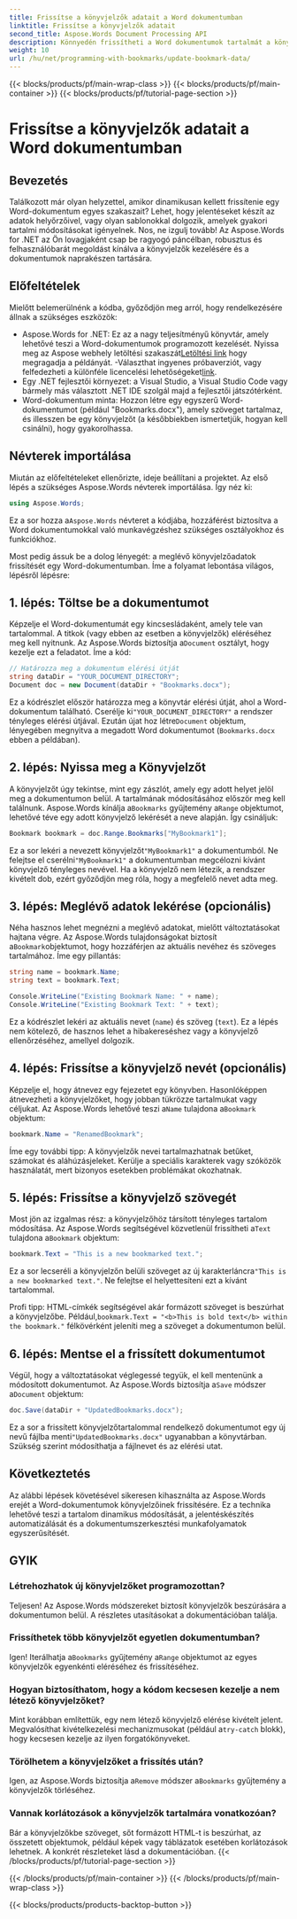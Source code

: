 ```yaml
---
title: Frissítse a könyvjelzők adatait a Word dokumentumban
linktitle: Frissítse a könyvjelzők adatait
second_title: Aspose.Words Document Processing API
description: Könnyedén frissítheti a Word dokumentumok tartalmát a könyvjelzők és az Aspose.Words .NET használatával. Ez az útmutató felszabadítja a jelentések automatizálását, a sablonok személyre szabását és egyebeket.
weight: 10
url: /hu/net/programming-with-bookmarks/update-bookmark-data/
---
```


{{< blocks/products/pf/main-wrap-class >}}
{{< blocks/products/pf/main-container >}}
{{< blocks/products/pf/tutorial-page-section >}}

# Frissítse a könyvjelzők adatait a Word dokumentumban

## Bevezetés

Találkozott már olyan helyzettel, amikor dinamikusan kellett frissítenie egy Word-dokumentum egyes szakaszait? Lehet, hogy jelentéseket készít az adatok helyőrzőivel, vagy olyan sablonokkal dolgozik, amelyek gyakori tartalmi módosításokat igényelnek. Nos, ne izgulj tovább! Az Aspose.Words for .NET az Ön lovagjaként csap be ragyogó páncélban, robusztus és felhasználóbarát megoldást kínálva a könyvjelzők kezelésére és a dokumentumok naprakészen tartására.

## Előfeltételek

Mielőtt belemerülnénk a kódba, győződjön meg arról, hogy rendelkezésére állnak a szükséges eszközök:

-  Aspose.Words for .NET: Ez az a nagy teljesítményű könyvtár, amely lehetővé teszi a Word-dokumentumok programozott kezelését. Nyissa meg az Aspose webhely letöltési szakaszát[Letöltési link](https://releases.aspose.com/words/net/) hogy megragadja a példányát. -Választhat ingyenes próbaverziót, vagy felfedezheti a különféle licencelési lehetőségeket[link](https://purchase.aspose.com/buy).
- Egy .NET fejlesztői környezet: a Visual Studio, a Visual Studio Code vagy bármely más választott .NET IDE szolgál majd a fejlesztői játszótérként.
- Word-dokumentum minta: Hozzon létre egy egyszerű Word-dokumentumot (például "Bookmarks.docx"), amely szöveget tartalmaz, és illesszen be egy könyvjelzőt (a későbbiekben ismertetjük, hogyan kell csinálni), hogy gyakorolhassa.

## Névterek importálása

Miután az előfeltételeket ellenőrizte, ideje beállítani a projektet. Az első lépés a szükséges Aspose.Words névterek importálása. Így néz ki:

```csharp
using Aspose.Words;
```

 Ez a sor hozza a`Aspose.Words` névteret a kódjába, hozzáférést biztosítva a Word dokumentumokkal való munkavégzéshez szükséges osztályokhoz és funkciókhoz.

Most pedig ássuk be a dolog lényegét: a meglévő könyvjelzőadatok frissítését egy Word-dokumentumban. Íme a folyamat lebontása világos, lépésről lépésre:

## 1. lépés: Töltse be a dokumentumot

 Képzelje el Word-dokumentumát egy kincsesládaként, amely tele van tartalommal. A titkok (vagy ebben az esetben a könyvjelzők) eléréséhez meg kell nyitnunk. Az Aspose.Words biztosítja a`Document` osztályt, hogy kezelje ezt a feladatot. Íme a kód:

```csharp
// Határozza meg a dokumentum elérési útját
string dataDir = "YOUR_DOCUMENT_DIRECTORY";
Document doc = new Document(dataDir + "Bookmarks.docx");
```

Ez a kódrészlet először határozza meg a könyvtár elérési útját, ahol a Word-dokumentum található. Cserélje ki`"YOUR_DOCUMENT_DIRECTORY"` a rendszer tényleges elérési útjával. Ezután újat hoz létre`Document` objektum, lényegében megnyitva a megadott Word dokumentumot (`Bookmarks.docx` ebben a példában).

## 2. lépés: Nyissa meg a Könyvjelzőt

 A könyvjelzőt úgy tekintse, mint egy zászlót, amely egy adott helyet jelöl meg a dokumentumon belül. A tartalmának módosításához először meg kell találnunk. Aspose.Words kínálja a`Bookmarks` gyűjtemény a`Range` objektumot, lehetővé téve egy adott könyvjelző lekérését a neve alapján. Így csináljuk:

```csharp
Bookmark bookmark = doc.Range.Bookmarks["MyBookmark1"];
```

 Ez a sor lekéri a nevezett könyvjelzőt`"MyBookmark1"` a dokumentumból. Ne felejtse el cserélni`"MyBookmark1"` a dokumentumban megcélozni kívánt könyvjelző tényleges nevével. Ha a könyvjelző nem létezik, a rendszer kivételt dob, ezért győződjön meg róla, hogy a megfelelő nevet adta meg.

## 3. lépés: Meglévő adatok lekérése (opcionális)

 Néha hasznos lehet megnézni a meglévő adatokat, mielőtt változtatásokat hajtana végre. Az Aspose.Words tulajdonságokat biztosít a`Bookmark`objektumot, hogy hozzáférjen az aktuális nevéhez és szöveges tartalmához. Íme egy pillantás:

```csharp
string name = bookmark.Name;
string text = bookmark.Text;

Console.WriteLine("Existing Bookmark Name: " + name);
Console.WriteLine("Existing Bookmark Text: " + text);
```

Ez a kódrészlet lekéri az aktuális nevet (`name`) és szöveg (`text`). Ez a lépés nem kötelező, de hasznos lehet a hibakereséshez vagy a könyvjelző ellenőrzéséhez, amellyel dolgozik.

## 4. lépés: Frissítse a könyvjelző nevét (opcionális)

 Képzelje el, hogy átnevez egy fejezetet egy könyvben. Hasonlóképpen átnevezheti a könyvjelzőket, hogy jobban tükrözze tartalmukat vagy céljukat. Az Aspose.Words lehetővé teszi a`Name` tulajdona a`Bookmark` objektum:

```csharp
bookmark.Name = "RenamedBookmark";
```

Íme egy további tipp: A könyvjelzők nevei tartalmazhatnak betűket, számokat és aláhúzásjeleket. Kerülje a speciális karakterek vagy szóközök használatát, mert bizonyos esetekben problémákat okozhatnak.

## 5. lépés: Frissítse a könyvjelző szövegét

 Most jön az izgalmas rész: a könyvjelzőhöz társított tényleges tartalom módosítása. Az Aspose.Words segítségével közvetlenül frissítheti a`Text` tulajdona a`Bookmark` objektum:

```csharp
bookmark.Text = "This is a new bookmarked text.";
```

Ez a sor lecseréli a könyvjelzőn belüli szöveget az új karakterláncra`"This is a new bookmarked text."`. Ne felejtse el helyettesíteni ezt a kívánt tartalommal.

 Profi tipp: HTML-címkék segítségével akár formázott szöveget is beszúrhat a könyvjelzőbe. Például,`bookmark.Text = "<b>This is bold text</b> within the bookmark."` félkövérként jeleníti meg a szöveget a dokumentumon belül.

## 6. lépés: Mentse el a frissített dokumentumot

 Végül, hogy a változtatásokat véglegessé tegyük, el kell mentenünk a módosított dokumentumot. Az Aspose.Words biztosítja a`Save` módszer a`Document` objektum:

```csharp
doc.Save(dataDir + "UpdatedBookmarks.docx");
```

 Ez a sor a frissített könyvjelzőtartalommal rendelkező dokumentumot egy új nevű fájlba menti`"UpdatedBookmarks.docx"` ugyanabban a könyvtárban. Szükség szerint módosíthatja a fájlnevet és az elérési utat.

## Következtetés

Az alábbi lépések követésével sikeresen kihasználta az Aspose.Words erejét a Word-dokumentumok könyvjelzőinek frissítésére. Ez a technika lehetővé teszi a tartalom dinamikus módosítását, a jelentéskészítés automatizálását és a dokumentumszerkesztési munkafolyamatok egyszerűsítését.

## GYIK

### Létrehozhatok új könyvjelzőket programozottan?

Teljesen! Az Aspose.Words módszereket biztosít könyvjelzők beszúrására a dokumentumon belül. A részletes utasításokat a dokumentációban találja.

### Frissíthetek több könyvjelzőt egyetlen dokumentumban?

 Igen! Iterálhatja a`Bookmarks` gyűjtemény a`Range` objektumot az egyes könyvjelzők egyenkénti eléréséhez és frissítéséhez.

### Hogyan biztosíthatom, hogy a kódom kecsesen kezelje a nem létező könyvjelzőket?

 Mint korábban említettük, egy nem létező könyvjelző elérése kivételt jelent. Megvalósíthat kivételkezelési mechanizmusokat (például a`try-catch` blokk), hogy kecsesen kezelje az ilyen forgatókönyveket.

### Törölhetem a könyvjelzőket a frissítés után?

 Igen, az Aspose.Words biztosítja a`Remove` módszer a`Bookmarks` gyűjtemény a könyvjelzők törléséhez.

### Vannak korlátozások a könyvjelzők tartalmára vonatkozóan?

Bár a könyvjelzőkbe szöveget, sőt formázott HTML-t is beszúrhat, az összetett objektumok, például képek vagy táblázatok esetében korlátozások lehetnek. A konkrét részleteket lásd a dokumentációban.
{{< /blocks/products/pf/tutorial-page-section >}}

{{< /blocks/products/pf/main-container >}}
{{< /blocks/products/pf/main-wrap-class >}}

{{< blocks/products/products-backtop-button >}}
